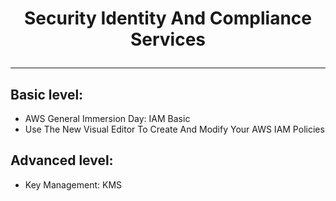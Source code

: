 # <p align=center>Security Identity And Compliance Services</p>   
***  
## Basic level:
 - AWS General Immersion Day: IAM Basic
 - Use The New Visual Editor To Create And Modify Your AWS IAM Policies  

## Advanced level:
 - Key Management: KMS
